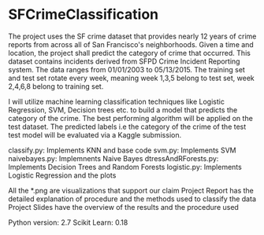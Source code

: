 # SFCrimeClassification
The project uses the SF crime dataset that provides nearly 12 years of crime reports from across all of San Francisco's neighborhoods. Given a time and location, the project shall predict the category of crime that occurred. This dataset contains incidents derived from SFPD Crime Incident Reporting system. The data ranges from 01/01/2003 to 05/13/2015. The training set and test set rotate every week, meaning week 1,3,5 belong to test set, week 2,4,6,8 belong to training set.

I will utilize machine learning classification techniques like Logistic Regression, SVM, Decision trees etc. to build a model that predicts the category of the crime. The best performing algorithm will be applied on the test dataset. The predicted labels i.e the category of the crime of the test test model will be evaluated via a Kaggle submission.


classify.py: Implements KNN and base code
svm.py: Implements SVM
naivebayes.py: Implemnents Naive Bayes
dtressAndRForests.py: Implements Decision Trees and Random Forests
logistic.py: Implements Logistic Regression and the plots

All the *.png are visualizations that support our claim
Project Report has the detailed explanation of procedure and the methods used to classify the data
Project Slides have the overview of the results and the procedure used

Python version: 2.7
Scikit Learn: 0.18

